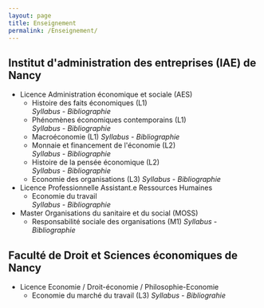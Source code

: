 ```yaml
---
layout: page
title: Enseignement
permalink: /Enseignement/
---
```


## Institut d'administration des entreprises (IAE) de Nancy ##

- Licence Administration économique et sociale (AES)  
	- Histoire des faits économiques (L1)  
	*Syllabus* - *Bibliographie*  
	- Phénomènes économiques contemporains (L1)  
		*Syllabus* - *Bibliographie*
	- Macroéconomie (L1)
		*Syllabus* - *Bibliographie*  
	- Monnaie et financement de l'économie (L2)  
		*Syllabus* - *Bibliographie*  
	- Histoire de la pensée économique (L2)  
		*Syllabus* - *Bibliographie*
	- Economie des organisations (L3)
		*Syllabus* - *Bibliographie*  
- Licence Professionnelle Assistant.e Ressources Humaines
	- Economie du travail  
		*Syllabus* - *Bibliographie*
- Master Organisations du sanitaire et du social (MOSS)
	- Responsabilité sociale des organisations (M1)
		*Syllabus* - *Bibliographie*
  
## Faculté de Droit et Sciences économiques de Nancy ##

- Licence Economie / Droit-économie / Philosophie-Economie
	- Economie du marché du travail (L3)
		*Syllabus* - *Bibliograhie*
